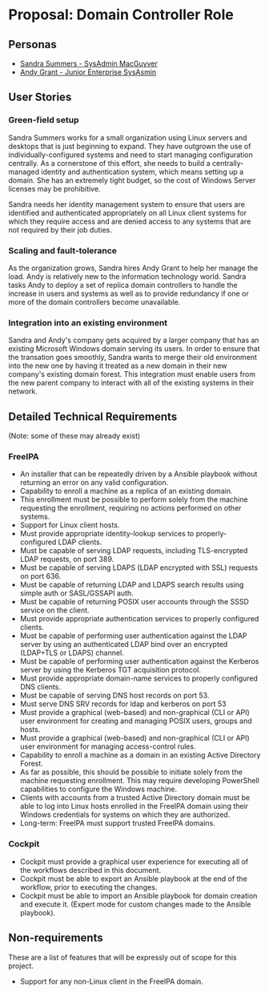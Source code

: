 # Proposal: Domain Controller Role
## Personas
 * [Sandra Summers - SysAdmin MacGuyver](https://fedoraproject.org/wiki/Server/Personas#Persona_.231:_SysAdmin_MacGuyver)
 * [Andy Grant - Junior Enterprise SysAsmin](https://fedoraproject.org/wiki/Server/Personas#Persona_.234:_Junior_Enterprise_SysAdmin)

## User Stories
### Green-field setup
Sandra Summers works for a small organization using Linux servers and desktops that is just beginning to expand. They have outgrown the use of individually-configured systems and need to start managing configuration centrally. As a cornerstone of this effort, she needs to build a centrally-managed identity and authentication system, which means setting up a domain. She has an extremely tight budget, so the cost of Windows Server licenses may be prohibitive.

Sandra needs her identity management system to ensure that users are identified and authenticated appropriately on all Linux client systems for which they require access and are denied access to any systems that are not required by their job duties.

### Scaling and fault-tolerance
As the organization grows, Sandra hires Andy Grant to help her manage the load. Andy is relatively new to the information technology world. Sandra tasks Andy to deploy a set of replica domain controllers to handle the increase in users and systems as well as to provide redundancy if one or more of the domain controllers become unavailable.

### Integration into an existing environment
Sandra and Andy's company gets acquired by a larger company that has an existing Microsoft Windows domain serving its users. In order to ensure that the transation goes smoothly, Sandra wants to merge their old environment into the new one by having it treated as a new domain in their new company's existing domain forest. This integration must enable users from the new parent company to interact with all of the existing systems in their network.

## Detailed Technical Requirements
(Note: some of these may already exist)
### FreeIPA
 * An installer that can be repeatedly driven by a Ansible playbook without returning an error on any valid configuration.
 * Capability to enroll a machine as a replica of an existing domain.
  * This enrollment must be possible to perform solely from the machine requesting the enrollment, requiring no actions performed on other systems.
 * Support for Linux client hosts.
 * Must provide appropriate identity-lookup services to properly-configured LDAP clients.
  * Must be capable of serving LDAP requests, including TLS-encrypted LDAP requests, on port 389.
  * Must be capable of serving LDAPS (LDAP encrypted with SSL) requests on port 636.
  * Must be capable of returning LDAP and LDAPS search results using simple auth or SASL/GSSAPI auth.
  * Must be capable of returning POSIX user accounts through the SSSD service on the client.
 * Must provide appropriate authentication services to properly configured clients.
  * Must be capable of performing user authentication against the LDAP server by using an authenticated LDAP bind over an encrypted (LDAP+TLS or LDAPS) channel.
  * Must be capable of performing user authentication against the Kerberos server by using the Kerberos TGT acquisition protocol.
 * Must provide appropriate domain-name services to properly configured DNS clients.
  * Must be capable of serving DNS host records on port 53.
  * Must serve DNS SRV records for ldap and kerberos on port 53
 * Must provide a graphical (web-based) and non-graphical (CLI or API) user environment for creating and managing POSIX users, groups and hosts.
 * Must provide a graphical (web-based) and non-graphical (CLI or API) user environment for managing access-control rules.
 * Capability to enroll a machine as a domain in an existing Active Directory Forest.
  * As far as possible, this should be possible to initiate solely from the machine requesting enrollment. This may require developing PowerShell capabilities to configure the Windows machine.
 * Clients with accounts from a trusted Active Directory domain must be able to log into Linux hosts enrolled in the FreeIPA domain using their Windows credentials for systems on which they are authorized.
 * Long-term: FreeIPA must support trusted FreeIPA domains.

### Cockpit
 * Cockpit must provide a graphical user experience for executing all of the workflows described in this document.
 * Cockpit must be able to export an Ansible playbook at the end of the workflow, prior to executing the changes.
 * Cockpit must be able to import an Ansible playbook for domain creation and execute it. (Expert mode for custom changes made to the Ansible playbook).

## Non-requirements
These are a list of features that will be expressly out of scope for this project.

 * Support for any non-Linux client in the FreeIPA domain.
 
